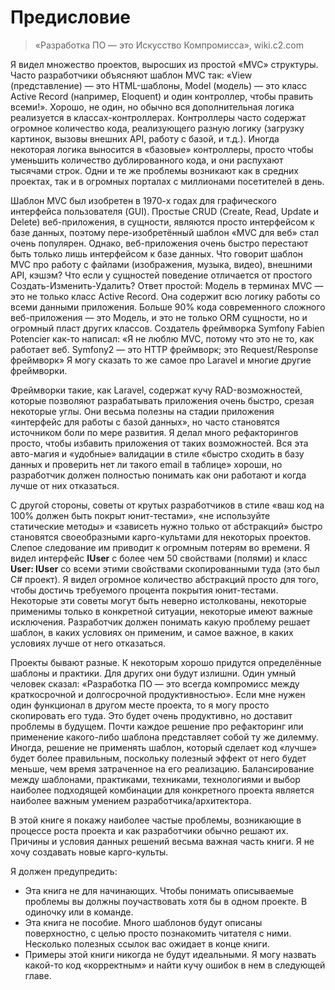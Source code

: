 # Предисловие

> «Разработка ПО — это Искусство Компромисса», wiki.c2.com

Я видел множество проектов, выросших из простой «MVC» структуры.
Часто разработчики объясняют шаблон MVC так: «View (представление) — это HTML-шаблоны, Model (модель) — это класс Active Record (например, Eloquent) и один контроллер, чтобы править всеми!».
Хорошо, не один, но обычно вся дополнительная логика реализуется в классах-контроллерах.
Контроллеры часто содержат огромное количество кода, реализующего разную логику (загрузку картинок, вызовы внешних API, работу с базой, и т.д.).
Иногда некоторая логика выносится в «базовые» контроллеры, просто чтобы уменьшить количество дублированного кода, и они распухают тысячами строк.
Одни и те же проблемы возникают как в средних проектах, так и в огромных порталах с миллионами посетителей в день.

Шаблон MVC был изобретен в 1970-х годах для графического интерфейса пользователя (GUI).
Простые CRUD (Create, Read, Update и Delete) веб-приложения, в сущности, являются просто интерфейсом к базе данных, поэтому пере-изобретённый шаблон «MVC для веб» стал очень популярен.
Однако, веб-приложения очень быстро перестают быть только лишь интерфейсом к базе данных.
Что говорит шаблон MVC про работу с файлами (изображения, музыка, видео), внешними API, кэшэм?
Что если у сущностей поведение отличается от простого Создать-Изменить-Удалить?
Ответ простой: Модель в терминах MVC — это не только класс Active Record. Она содержит всю логику работы со всеми данными приложения.
Больше 90% кода современного сложного веб-приложения — это Модель, и это не только ORM сущности, но и огромный пласт других классов. 
Создатель фреймворка Symfony Fabien Potencier как-то написал: «Я не люблю MVC, потому что это не то, как работает веб. Symfony2 — это HTTP фреймворк; это Request/Response фреймворк»
Я могу сказать то же самое про Laravel и многие другие фреймворки.

Фреймворки такие, как Laravel, содержат кучу RAD-возможностей, которые позволяют разрабатывать приложения очень быстро, срезая некоторые углы.
Они весьма полезны на стадии приложения «интерфейс для работы с базой данных», но часто становятся источником боли по мере развития.
Я делал много рефакторингов просто, чтобы избавить приложения от таких возможностей.
Вся эта авто-магия и «удобные» валидации в стиле «быстро сходить в базу данных и проверить нет ли такого email в таблице» хороши, но разработчик должен полностью понимать как они работают и когда лучше от них отказаться.

С другой стороны, советы от крутых разработчиков в стиле «ваш код на 100% должен быть покрыт юнит-тестами», «не используйте статические методы» и «зависеть нужно только от абстракций» быстро становятся своеобразными карго-культами для некоторых проектов.
Слепое следование им приводит к огромным потерям во времени.
Я видел интерфейс **IUser** с более чем 50 свойствами (полями) и класс **User: IUser** со всеми этими свойствами скопированными туда (это был C# проект).
Я видел огромное количество абстракций просто для того, чтобы достичь требуемого процента покрытия юнит-тестами.
Некоторые эти советы могут быть неверно истолкованы, некоторые применимы только в конкретной ситуации, некоторые имеют важные исключения.
Разработчик должен понимать какую проблему решает шаблон, в каких условиях он применим, и самое важное, в каких условиях лучше от него отказаться.

Проекты бывают разные.
К некоторым хорошо придутся определённые шаблоны и практики. Для других они будут излишни.
Один умный человек сказал: «Разработка ПО — это всегда компромисс между краткосрочной и долгосрочной продуктивностью».
Если мне нужен один функционал в другом месте проекта, то я могу просто скопировать его туда.
Это будет очень продуктивно, но доставит проблемы в будущем.
Почти каждое решение про рефакторинг или применение какого-либо шаблона представляет собой ту же дилемму.
Иногда, решение не применять шаблон, который сделает код «лучше» будет более правильным, поскольку полезный эффект от него будет меньше, чем время затраченное на его реализацию.
Балансирование между шаблонами, практиками, техниками, технологиями и выбор наиболее подходящей комбинации для конкретного проекта является наиболее важным умением разработчика/архитектора.

В этой книге я покажу наиболее частые проблемы, возникающие в процессе роста проекта и как разработчики обычно решают их.
Причины и условия данных решений весьма важная часть книги. Я не хочу создавать новые карго-культы.

Я должен предупредить:

* Эта книга не для начинающих. Чтобы понимать описываемые проблемы вы должны поучаствовать хотя бы в одном проекте. В одиночку или в команде.
* Эта книга не пособие. Много шаблонов будут описаны поверхностно, с целью просто познакомить читателя с ними. Несколько полезных ссылок вас ожидает в конце книги.
* Примеры этой книги никогда не будут идеальными. Я могу назвать какой-то код «корректным» и найти кучу ошибок в нем в следующей главе.
